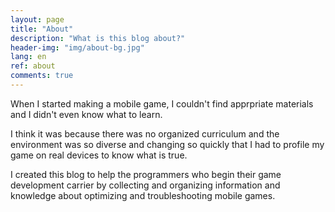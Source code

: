 ```yaml
---
layout: page
title: "About"
description: "What is this blog about?"
header-img: "img/about-bg.jpg"
lang: en
ref: about
comments: true
---
```


When I started making a mobile game, I couldn't find apprpriate materials and I didn't even know what to learn.

I think it was because there was no organized curriculum and the environment was so diverse and changing so quickly that I had to profile my game on real devices to know what is true.

I created this blog to help the programmers who begin their game development carrier by collecting and organizing information and knowledge about optimizing and troubleshooting mobile games.